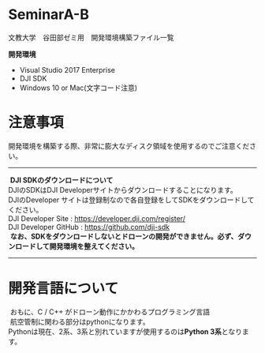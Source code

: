 # SeminarA-B
文教大学　谷田部ゼミ用　開発環境構築ファイル一覧  

**開発環境**  
 - Visual Studio 2017 Enterprise  
 - DJI SDK
 - Windows 10 or Mac(文字コード注意)
  
  # 注意事項  
  開発環境を構築する際、非常に膨大なディスク領域を使用するのでご注意ください。  
  
  ---  
  **DJI SDKのダウンロードについて**  
  DJIのSDKはDJI Developerサイトからダウンロードすることになります。  
  DJIのDeveloper サイトは登録制なので各自登録をしてSDKをダウンロードしてください。  
  DJI Developer Site : https://developer.dji.com/register/  
  DJI Developer GitHub : https://github.com/dji-sdk  
  **なお、SDKをダウンロードしないとドローンの開発ができません。必ず、ダウンロードして開発環境を整えてください。**  
    
  ---  
  # 開発言語について  
  おもに、C / C++ がドローン動作にかかわるプログラミング言語  
  航空管制に関わる部分はpythonになります。  
  Pythonは現在、2系、3系と別れていますが使用するのは**Python 3系**となります。  

